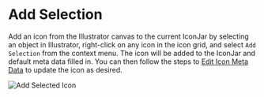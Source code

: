 # Add Selection

Add an icon from the Illustrator canvas to the current IconJar by selecting an object in Illustrator, right-click on any icon in the icon grid, and select `Add Selection` from the context menu. The icon will be added to the IconJar and default meta data filled in. You can then follow the steps to [Edit Icon Meta Data](edit-icon.md) to update the icon as desired.

![Add Selected Icon](https://docs.iconmason.com/images/add-selection.png#half-size)
